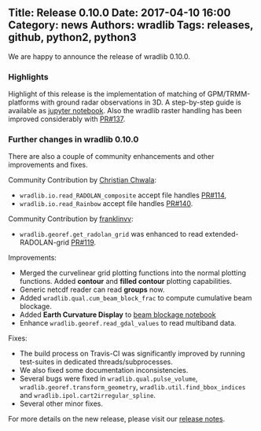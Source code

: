 Title: Release 0.10.0
Date: 2017-04-10 16:00
Category: news
Authors: wradlib
Tags: releases, github, python2, python3
---

We are happy to announce the release of wradlib 0.10.0.

### Highlights

Highlight of this release is the implementation of matching of GPM/TRMM-platforms
with ground radar observations in 3D. A step-by-step guide is available as
[jupyter notebook](http://wradlib.org/wradlib-docs/0.10.0/notebooks/match3d/wradlib_match_workflow.html). Also the wradlib raster handling
has been improved considerably with [PR#137](https://github.com/wradlib/wradlib/pull/137).

### Further changes in wradlib 0.10.0

There are also a couple of community enhancements and other improvements and fixes.

Community Contribution by [Christian Chwala](https://github.com/cchwala):

- `wradlib.io.read_RADOLAN_composite` accept file handles [PR#114](https://github.com/wradlib/wradlib/pull/114),
- `wradlib.io.read_Rainbow` accept file handles [PR#140](https://github.com/wradlib/wradlib/pull/140).

Community Contribution by [franklinvv](https://github.com/franklinvv):

- `wradlib.georef.get_radolan_grid` was enhanced to read extended-RADOLAN-grid [PR#119](https://github.com/wradlib/wradlib/pull/119).

Improvements:

- Merged the curvelinear grid plotting functions into the normal plotting functions. Added **contour** and **filled contour** plotting capabilities.
- Generic netcdf reader can read **groups** now.
- Added `wradlib.qual.cum_beam_block_frac` to compute cumulative beam blockage.
- Added **Earth Curvature Display** to [beam blockage notebook](http://wradlib.org/wradlib-docs/0.10.0/notebooks/beamblockage/wradlib_beamblock.html)
- Enhance `wradlib.georef.read_gdal_values` to read multiband data.

Fixes:

- The build process on Travis-CI was significantly improved by running test-suites in dedicated threads/subprocesses.
- We also fixed some documentation inconsistencies.
- Several bugs were fixed in `wradlib.qual.pulse_volume`, `wradlib.georef.transform_geometry`, `wradlib.util.find_bbox_indices` and `wradlib.ipol.cart2irregular_spline`.
- Several other minor fixes.

For more details on the new release, please visit our [release notes](http://wradlib.org/wradlib-docs/0.10.0/release_notes.html).
